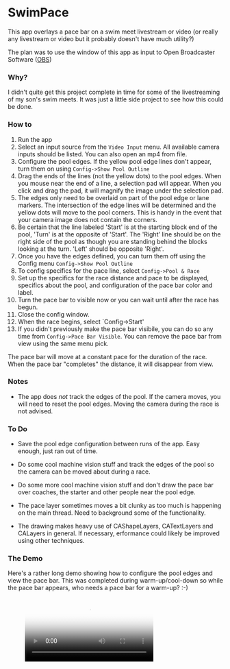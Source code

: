 # SwimPace

This app overlays a pace bar on a swim meet livestream or video (or really any livestream or video but it probably doesn't have much utility?)

The plan was to use the window of this app as input to Open Broadcaster Software ([OBS](https://obsproject.com)) 

### Why?

I didn't quite get this project complete in time for some of the livestreaming of my son's swim meets.  It was just a little side project to see how this could be done.

### How to 

1. Run the app
2. Select an input source from the `Video Input` menu.  All available camera inputs should be listed.  You can also open an mp4 from file.
3. Configure the pool edges.  If the yellow pool edge lines don't appear, turn them on using `Config->Show Pool Outline`
4. Drag the ends of the lines (not the yellow dots) to the pool edges.  When you mouse near the end of a line, a selection pad will appear.  When you click and drag the pad, it will magnify the image under the selection pad. 
5. The edges only need to be overlaid on part of the pool edge or lane markers.  The intersection of the edge lines will be determined and the yellow dots will move to the pool corners.  This is handy in the event that your camera image does not contain the corners.
6. Be certain that the line labeled 'Start' is at the starting block end of the pool, 'Turn' is at the opposite of 'Start'.  The 'Right' line should be on the right side of the pool as though you are standing behind the blocks looking at the turn. 'Left' should be opposite 'Right'.
5. Once you have the edges defined, you can turn them off using the Config menu `Config->Show Pool Outline`
6. To config specifics for the pace line, select `Config->Pool & Race`
7. Set up the specifics for the race distance and pace to be displayed, specifics about the pool, and configuration of the pace bar color and label.  
8. Turn the pace bar to visible now or you can wait until after the race has begun.
9. Close the config window.
10. When the race begins, select `Config->Start'
11. If you didn't previously make the pace bar visibile, you can do so any time from `Config->Pace Bar Visible`. You can remove the pace bar from view using the same menu pick.

The pace bar will move at a constant pace for the duration of the race.  When the pace bar "completes" the distance, it will disappear from view.

### Notes

* The app does *not* track the edges of the pool.  If the camera moves, you will need to reset the pool edges.  Moving the camera during the race is not advised.

### To Do

* Save the pool edge configuration between runs of the app.  Easy enough, just ran out of time.

* Do some cool machine vision stuff and track the edges of the pool so the camera can be moved about during a race.

* Do some more cool machine vision stuff and don't draw the pace bar over coaches, the starter and other people near the pool edge.

* The pace layer sometimes moves a bit clunky as too much is happening on the main thread.  Need to background some of the functionality.

* The drawing makes heavy use of CAShapeLayers, CATextLayers and CALayers in general.  If necessary, erformance could likely be improved using other techniques.

### The Demo

Here's a rather long demo showing how to configure the pool edges and view the pace bar.  This was completed during warm-up/cool-down so while the pace bar appears, who needs a pace bar for a warm-up? :-)


<figure class="video_container">
  <video controls="true" allowfullscreen="true" poster="http://squarepisoftware.com/wp-content/uploads/swimpacedemo.png">
    <source src="http://squarepisoftware.com/wp-content/uploads/swimpacedemo.mp4" type="video/mp4">
  </video>
</figure>


